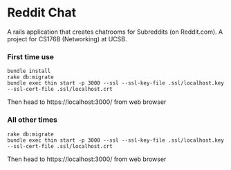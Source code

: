 # Reddit Chat
A rails application that creates chatrooms for Subreddits (on Reddit.com). A project for CS176B (Networking) at UCSB.
### First time use
````
bundle install
rake db:migrate
bundle exec thin start -p 3000 --ssl --ssl-key-file .ssl/localhost.key --ssl-cert-file .ssl/localhost.crt
````
Then head to https://localhost:3000/ from web browser
### All other times
````
rake db:migrate
bundle exec thin start -p 3000 --ssl --ssl-key-file .ssl/localhost.key --ssl-cert-file .ssl/localhost.crt
````
Then head to https://localhost:3000/ from web browser
